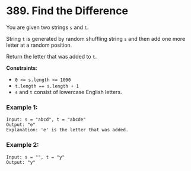 # 389. Find the Difference

You are given two strings `s` and `t`.

String `t` is generated by random shuffling string `s` and then add one more letter at a random position.

Return the letter that was added to `t`.

**Constraints**:
- `0 <= s.length <= 1000`
- `t.length == s.length + 1`
- `s` and `t` consist of lowercase English letters.

### Example 1:
```
Input: s = "abcd", t = "abcde"
Output: "e"
Explanation: 'e' is the letter that was added.
```

### Example 2:
```
Input: s = "", t = "y"
Output: "y"
```
